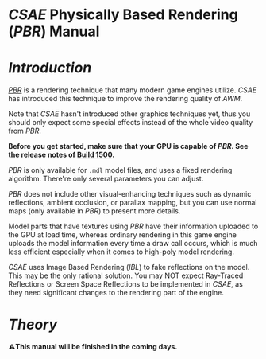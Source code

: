 # _CSAE_ Physically Based Rendering (_PBR_) Manual

# _Introduction_

[_PBR_](https://en.wikipedia.org/wiki/Physically_based_rendering) is a rendering technique that many modern game engines utilize. 
_CSAE_ has introduced this technique to improve the rendering quality of _AWM_.

Note that _CSAE_ hasn't introduced other graphics techniques yet, thus you should only expect some special effects instead of the whole video quality from _PBR_.

**Before you get started, make sure that your GPU is capable of _PBR_. See the release notes of [Build 1500](https://github.com/ltndkl/Counter-Strike-Augmented-Edition/releases/tag/1500).**

_PBR_ is only available for `.mdl` model files, and uses a fixed rendering algorithm. There're only several parameters you can adjust.

_PBR_ does not include other visual-enhancing techniques such as dynamic reflections, ambient occlusion, or parallax mapping, but you can use normal maps (only available in _PBR_) to present more details.

Model parts that have textures using _PBR_ have their information uploaded to the GPU at load time, whereas ordinary rendering in this game engine uploads the model information every time a draw call occurs, which is much less efficient especially when it comes to high-poly model rendering.

_CSAE_ uses Image Based Rendering (_IBL_) to fake reflections on the model. This may be the only rational solution. You may NOT expect Ray-Traced Reflections or Screen Space Reflections to be implemented in _CSAE_, as they need significant changes to the rendering part of the engine.

# _Theory_


**⚠️This manual will be finished in the coming days.**
